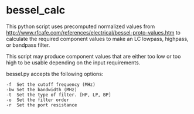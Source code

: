 # bessel_calc

This python script uses precomputed normalized values from
http://www.rfcafe.com/references/electrical/bessel-proto-values.htm
to calculate the required component values to make an LC lowpass, highpass,
or bandpass filter.

This script may produce component values that are either too low or too high
to be usable depending on the input requirements.

bessel.py accepts the following options:
```
-f	Set the cutoff frequency (MHz)
-bw	Set the bandwidth (MHz)
-t	Set the type of filter. [HP, LP, BP]
-o	Set the filter order
-r	Set the port resistance
```
